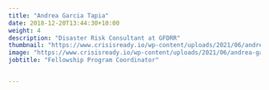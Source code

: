 ```yaml
---
title: "Andrea Garcia Tapia"
date: 2018-12-20T13:44:30+10:00
weight: 4
description: "Disaster Risk Consultant at GFDRR"
thumbnail: "https://www.crisisready.io/wp-content/uploads/2021/06/andrea-garcia-tapia.jpeg"
image: "https://www.crisisready.io/wp-content/uploads/2021/06/andrea-garcia-tapia.jpeg"
jobtitle: "Fellowship Program Coordinator"


---
```



